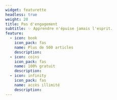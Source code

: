 ```yaml
---
widget: featurette
headless: true
weight: 20
title: Pas d'engagement
subtitle: ✨ Apprendre n'épuise jamais l'esprit.
feature:
  - icon: book
    icon_pack: fas
    name: Plus de 500 articles
    description:
  - icon: coins
    icon_pack: fas
    name: 100% gratuit
    description:
  - icon: infinity
    icon_pack: fas
    name: accès illimité
    description:
---
```

